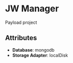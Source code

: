 # JW Manager

Payload project

## Attributes

- **Database**: mongodb
- **Storage Adapter**: localDisk

